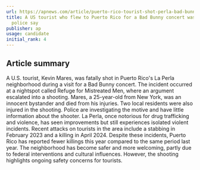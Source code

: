 ```yaml
---
url: https://apnews.com/article/puerto-rico-tourist-shot-perla-bad-bunny-2dd54441da00104409625d558ae02baf
title: A US tourist who flew to Puerto Rico for a Bad Bunny concert was fatally shot,
  police say
publisher: ap
usage: candidate
initial_rank: 4
---
```

## Article summary
A U.S. tourist, Kevin Mares, was fatally shot in Puerto Rico's La Perla neighborhood during a visit for a Bad Bunny concert. The incident occurred at a nightspot called Refuge for Mistreated Men, where an argument escalated into a shooting. Mares, a 25-year-old from New York, was an innocent bystander and died from his injuries. Two local residents were also injured in the shooting. Police are investigating the motive and have little information about the shooter. La Perla, once notorious for drug trafficking and violence, has seen improvements but still experiences isolated violent incidents. Recent attacks on tourists in the area include a stabbing in February 2023 and a killing in April 2024. Despite these incidents, Puerto Rico has reported fewer killings this year compared to the same period last year. The neighborhood has become safer and more welcoming, partly due to federal interventions and cultural influences. However, the shooting highlights ongoing safety concerns for tourists.
